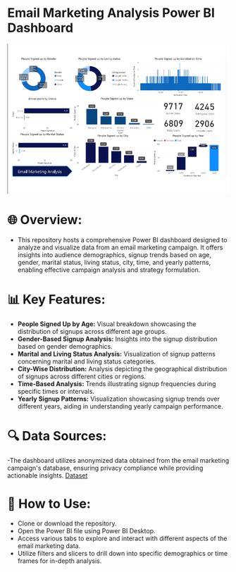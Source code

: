 # Email Marketing Analysis Power BI Dashboard

![Email_marketing_Final_report](Email_Marketing_final_report.png)


# 🌐 Overview:
- This repository hosts a comprehensive Power BI dashboard designed to analyze and visualize data from an email marketing campaign. It offers insights into audience demographics, signup trends based on age, gender, marital status, living status, city, time, and yearly patterns, enabling effective campaign analysis and strategy formulation.

# 📊 Key Features:

- **People Signed Up by Age:** Visual breakdown showcasing the distribution of signups across different age groups.
- **Gender-Based Signup Analysis:** Insights into the signup distribution based on gender demographics.
- **Marital and Living Status Analysis:** Visualization of signup patterns concerning marital and living status categories.
- **City-Wise Distribution:** Analysis depicting the geographical distribution of signups across different cities or regions.
- **Time-Based Analysis:** Trends illustrating signup frequencies during specific times or intervals.
- **Yearly Signup Patterns:** Visualization showcasing signup trends over different years, aiding in understanding yearly campaign performance.

# 🔍 Data Sources:
-The dashboard utilizes anonymized data obtained from the email marketing campaign's database, ensuring privacy compliance while providing actionable insights.
[Dataset](Email_Marketing_Analysis.xlsx)

# 🚀 How to Use:

- Clone or download the repository.
- Open the Power BI file using Power BI Desktop.
- Access various tabs to explore and interact with different aspects of the email marketing data.
- Utilize filters and slicers to drill down into specific demographics or time frames for in-depth analysis.

